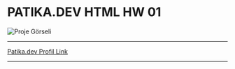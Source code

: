 # PATIKA.DEV HTML HW 01

![Proje Görseli](/HTML_hw01.png)

---
[Patika.dev Profil Link](https://app.patika.dev/cgtykarasu)

---
